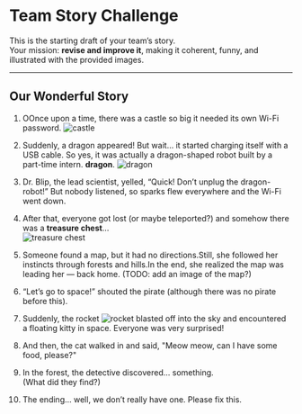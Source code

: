 # Team Story Challenge

This is the starting draft of your team’s story.  
Your mission: **revise and improve it**, making it coherent, funny, and illustrated with the provided images.

---

## Our Wonderful Story

1. OOnce upon a time, there was a castle so big it needed its own Wi-Fi password.
   ![castle](img/castle.png) 

2. Suddenly, a dragon appeared!
   But wait… it started charging itself with a USB cable.
   So yes, it was actually a dragon-shaped robot built by a part-time intern. **dragon**.
   ![dragon](img/dragon.png)

3. Dr. Blip, the lead scientist, yelled, “Quick! Don’t unplug the dragon-robot!”
But nobody listened, so sparks flew everywhere and the Wi-Fi went down.

4. After that, everyone got lost (or maybe teleported?) and somehow there was a **treasure chest**…  
   ![treasure chest](img/treasure_large.png)

5. Someone found a map, but it had no directions.Still, she followed her instincts through forests and hills.In the end, she realized   the  map was leading her — back home.
   (TODO: add an image of the map?)  

6. “Let’s go to space!” shouted the pirate (although there was no pirate before this).  

7. Suddenly, the rocket ![rocket](img/rocket.png) blasted off into the sky and encountered a floating kitty in space. Everyone was very surprised!

8. And then, the cat walked in and said, "Meow meow, can I have some food, please?"

9. In the forest, the detective discovered… something.  
   (What did they find?)  

10. The ending… well, we don’t really have one. Please fix this.

